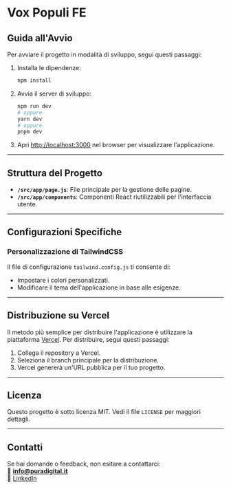 # **Vox Populi FE**

## **Guida all'Avvio**

Per avviare il progetto in modalità di sviluppo, segui questi passaggi:

1. Installa le dipendenze:  
   ```bash
   npm install
   ```

2. Avvia il server di sviluppo:  
   ```bash
   npm run dev
   # oppure
   yarn dev
   # oppure
   pnpm dev
   ```

3. Apri [http://localhost:3000](http://localhost:3000) nel browser per visualizzare l'applicazione.

---

## **Struttura del Progetto**

- **`/src/app/page.js`**: File principale per la gestione delle pagine.
- **`/src/app/components`**: Componenti React riutilizzabili per l'interfaccia utente.

---

## **Configurazioni Specifiche**

### **Personalizzazione di TailwindCSS**
Il file di configurazione `tailwind.config.js` ti consente di:
- Impostare i colori personalizzati.
- Modificare il tema dell'applicazione in base alle esigenze.

---

## **Distribuzione su Vercel**

Il metodo più semplice per distribuire l'applicazione è utilizzare la piattaforma [Vercel](https://vercel.com/). Per distribuire, segui questi passaggi:
1. Collega il repository a Vercel.
2. Seleziona il branch principale per la distribuzione.
3. Vercel genererà un'URL pubblica per il tuo progetto.

---

## **Licenza**

Questo progetto è sotto licenza MIT. Vedi il file `LICENSE` per maggiori dettagli.

---

## **Contatti**
Se hai domande o feedback, non esitare a contattarci:  
📧 **info@puradigital.it**  
🔗 [LinkedIn](https://www.linkedin.com/company/puradigital/)
